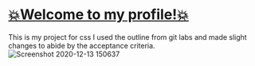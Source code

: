 
# <a href="https://studzic.github.io/Profile-css/">💥Welcome to my profile!💥</a>
This is my project for css
I used the outline from git labs and made slight changes to abide by the acceptance criteria.
![Screenshot 2020-12-13 150637](https://user-images.githubusercontent.com/72447285/102022439-d846d500-3d54-11eb-990d-038cb629f49c.png)


